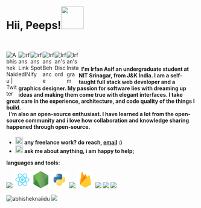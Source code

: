 <h1>Hii, Peeps!<img src="https://uarrr.org/wp-content/uploads/2020/12/IMG_1769.gif" width="60" height="60"
/> </h1>
<!--<img src="https://i2.wp.com/allhtaccess.info/wp-content/uploads/2018/03/programming.gif?fit=1281%2C716&ssl=1" /> -->
<!-- 
<img src="https://github.com/TheDudeThatCode/TheDudeThatCode/blob/master/Assets/Earth.gif?raw=true" width="30" height="30"
/> 
 <1--
<img src="https://media0.giphy.com/media/Wm8h2gyEY8VnJeru6f/giphy.gif?cid=6c09b952dx4tm9w5qu85eup7uhbcrgu0gtcgkoccmaepvpvp&rid=giphy.gif" width="60" height="60"
/> 
<img src="https://i.pinimg.com/originals/90/c6/69/90c6698dc6f9e00bb32ffb3e21042474.gif" width="60" height="60"
/> 
 <img src="https://media.baamboozle.com/uploads/images/1006/1613865760_810030_gif-url.gif" width="60" height="60"
/> 
 -->
 
<!-- 
 <img src="https://i.pinimg.com/originals/8a/48/7e/8a487e2d72e959c458857f1b72271166.gif" width="60" height="60"
/>
 <img src="https://i.pinimg.com/originals/53/09/48/5309488ff206d5bf5850908bdfe78409.gif" width="60" height="60"
/>
 <img src="https://i.pinimg.com/originals/0e/3e/e5/0e3ee551876e1ad2a39f89e4adf9168a.gif" width="60" height="60"
/>
 <img src="https://i.pinimg.com/originals/9e/fe/39/9efe39fbce628204e851962cac817d45.gif" width="60" height="60"
/>
 <img src="https://i.pinimg.com/originals/9f/9a/df/9f9adfa6f52bb13d1656fcb9f4c8ac1a.gif" width="60" height="60"
/>
 <img src="https://i.pinimg.com/originals/f2/36/52/f23652e5ebbd80be8a9e3fb8644436e8.gif" width="60" height="60"
/> 
  -->
  <br/>
  <br/>
  

<a href="https://twitter.com/demonicirfan">
  <img align="left" alt="Abhishek Naidu | Twitter" width="32px" src="https://image.flaticon.com/icons/png/512/174/174876.png" />
</a>
<a href="https://www.linkedin.com/in/demonicirfan/">
  <img align="left" alt="irfans LinkedIN" width="32px" src="https://image.flaticon.com/icons/png/512/174/174857.png" />
</a>
<a href="https://open.spotify.com/playlist/4Fc5JnFhckKzfcKTv70jFi?si=aed36967b20e4d46">
  <img align="left" alt="irfans Spotify"width="32px" src="https://image.flaticon.com/icons/png/128/174/174872.png" />
</a>
<a href="https://www.behance.net/irfanasif">
  <img align="left" alt="Irfans Behance" width="32px" src="https://image.flaticon.com/icons/png/512/145/145799.png" />
</a>
<a href="https://discord.gg/aladdin#2419">
  <img align="left" alt="Irfan's Discord" width="32px" src="https://raw.githubusercontent.com/peterthehan/peterthehan/master/assets/discord.svg" />
</a>
</a>
<a href="https://www.instagram.com/demonicirfan/">
  <img align="left" alt="Irfan's Instagram"  width=32px" src="https://image.flaticon.com/icons/png/512/174/174855.png" />
</a>


<br/>
<h4>
  &nbsp I'm Irfan Asif an undergraduate student at NIT Srinagar, from J&K India. I am a self-taught full stack web developer and a graphics designer. My passion for software lies with dreaming up ideas and making them come true with elegant interfaces. I take great care in the experience, architecture, and code quality of the things I build. 
  <br/> &nbsp I'm also an open-source enthusiast. I have learned a lot from the open-source community and i love how collaboration and knowledge sharing happened through open-source. </h4>

- <img src="https://github.com/TheDudeThatCode/TheDudeThatCode/blob/master/Assets/Mario_Hello_Big.gif?raw=true" width="20" height="20"
/> **any freelance work? do reach, [email](mailto:hashtag.irfan@gmail.com) :)**
- <img src="https://github.com/TheDudeThatCode/TheDudeThatCode/blob/master/Assets/Rocket.gif?raw=true" width="20" height="20"
/>
 **ask me about anything, i am happy to help;**
                                                                                                                        
**languages and tools:**  

<code><img height="45" src="https://icon-library.com/images/javascript-icon-png/javascript-icon-png-23.jpg"></code>
<code><img height="45" src="https://raw.githubusercontent.com/github/explore/80688e429a7d4ef2fca1e82350fe8e3517d3494d/topics/react/react.png"></code>
<code><img height="45" src="https://raw.githubusercontent.com/github/explore/80688e429a7d4ef2fca1e82350fe8e3517d3494d/topics/nodejs/nodejs.png"></code>
<code><img height="45" src="https://raw.githubusercontent.com/github/explore/80688e429a7d4ef2fca1e82350fe8e3517d3494d/topics/python/python.png"></code>
<code><img height="45" src="https://infinapps.com/wp-content/uploads/2018/10/mongodb-logo.png"></code>
<code><img height="45" src="https://raw.githubusercontent.com/github/explore/80688e429a7d4ef2fca1e82350fe8e3517d3494d/topics/firebase/firebase.png"></code>
<code><img height="45" src="https://git-scm.com/images/logos/downloads/Git-Icon-1788C.png"></code>
<code><img height="45" src="https://brandslogos.com/wp-content/uploads/thumbs/c-logo-vector.svg"></code>
<code><img height="45" src="https://miro.medium.com/max/500/1*vmFSpk9xtpxAHkH7cmt-3Q.png"></code>



<span> <img src="https://github-readme-stats.vercel.app/api?username=demonicirfan&show_icons=true&theme=gotham" alt="abhisheknaiidu" /> <img src="https://github-readme-streak-stats.herokuapp.com/?user=demonicirfan&currStreakNum=2FD3EB&theme=gotham"/> </span>

